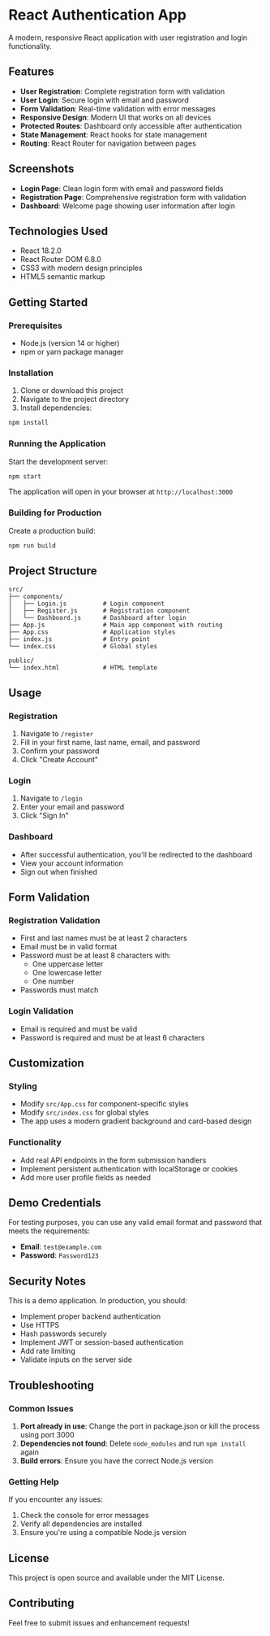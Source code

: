 # React Authentication App

A modern, responsive React application with user registration and login functionality.

## Features

- **User Registration**: Complete registration form with validation
- **User Login**: Secure login with email and password
- **Form Validation**: Real-time validation with error messages
- **Responsive Design**: Modern UI that works on all devices
- **Protected Routes**: Dashboard only accessible after authentication
- **State Management**: React hooks for state management
- **Routing**: React Router for navigation between pages

## Screenshots

- **Login Page**: Clean login form with email and password fields
- **Registration Page**: Comprehensive registration form with validation
- **Dashboard**: Welcome page showing user information after login

## Technologies Used

- React 18.2.0
- React Router DOM 6.8.0
- CSS3 with modern design principles
- HTML5 semantic markup

## Getting Started

### Prerequisites

- Node.js (version 14 or higher)
- npm or yarn package manager

### Installation

1. Clone or download this project
2. Navigate to the project directory
3. Install dependencies:

```bash
npm install
```

### Running the Application

Start the development server:

```bash
npm start
```

The application will open in your browser at `http://localhost:3000`

### Building for Production

Create a production build:

```bash
npm run build
```

## Project Structure

```
src/
├── components/
│   ├── Login.js          # Login component
│   ├── Register.js       # Registration component
│   └── Dashboard.js      # Dashboard after login
├── App.js                # Main app component with routing
├── App.css               # Application styles
├── index.js              # Entry point
└── index.css             # Global styles

public/
└── index.html            # HTML template
```

## Usage

### Registration
1. Navigate to `/register`
2. Fill in your first name, last name, email, and password
3. Confirm your password
4. Click "Create Account"

### Login
1. Navigate to `/login`
2. Enter your email and password
3. Click "Sign In"

### Dashboard
- After successful authentication, you'll be redirected to the dashboard
- View your account information
- Sign out when finished

## Form Validation

### Registration Validation
- First and last names must be at least 2 characters
- Email must be in valid format
- Password must be at least 8 characters with:
  - One uppercase letter
  - One lowercase letter
  - One number
- Passwords must match

### Login Validation
- Email is required and must be valid
- Password is required and must be at least 6 characters

## Customization

### Styling
- Modify `src/App.css` for component-specific styles
- Modify `src/index.css` for global styles
- The app uses a modern gradient background and card-based design

### Functionality
- Add real API endpoints in the form submission handlers
- Implement persistent authentication with localStorage or cookies
- Add more user profile fields as needed

## Demo Credentials

For testing purposes, you can use any valid email format and password that meets the requirements:

- **Email**: `test@example.com`
- **Password**: `Password123`

## Security Notes

This is a demo application. In production, you should:

- Implement proper backend authentication
- Use HTTPS
- Hash passwords securely
- Implement JWT or session-based authentication
- Add rate limiting
- Validate inputs on the server side

## Troubleshooting

### Common Issues

1. **Port already in use**: Change the port in package.json or kill the process using port 3000
2. **Dependencies not found**: Delete `node_modules` and run `npm install` again
3. **Build errors**: Ensure you have the correct Node.js version

### Getting Help

If you encounter any issues:
1. Check the console for error messages
2. Verify all dependencies are installed
3. Ensure you're using a compatible Node.js version

## License

This project is open source and available under the MIT License.

## Contributing

Feel free to submit issues and enhancement requests!




